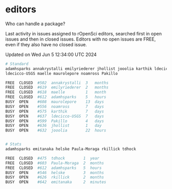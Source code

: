 # editors

Who can handle a package?

Last activity in issues assigned to rOpenSci editors, searched first in open
issues and then in closed issues. Editors with no open issues are FREE, even if
they also have no closed issue.


Updated on Wed Jun 5 12:34:00 UTC 2024

```bash
# Standard
adamhsparks annakrystalli emilyriederer jhollist jooolia karthik ldecicco
ldecicco-USGS maelle maurolepore noamross Pakillo

FREE  CLOSED  #502  annakrystalli  3   months
FREE  CLOSED  #619  emilyriederer  2   months
FREE  CLOSED  #618  maelle         1   month
FREE  CLOSED  #612  adamhsparks    5   hours
BUSY  OPEN    #608  maurolepore    13  days
BUSY  OPEN    #556  noamross       7   days
BUSY  OPEN    #575  karthik        7   days
BUSY  OPEN    #637  ldecicco-USGS  7   days
BUSY  OPEN    #599  Pakillo        4   days
BUSY  OPEN    #636  jhollist       1   day
BUSY  OPEN    #632  jooolia        22  hours


# Stats
adamhsparks emitanaka helske Paula-Moraga rkillick tdhock

FREE  CLOSED  #475  tdhock        1  year
FREE  CLOSED  #603  Paula-Moraga  2  months
FREE  CLOSED  #612  adamhsparks   5  hours
BUSY  OPEN    #546  helske        3  months
BUSY  OPEN    #626  rkillick      2  months
BUSY  OPEN    #642  emitanaka     2  minutes
```

